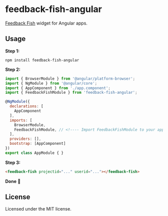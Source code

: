 # feedback-fish-angular

[Feedback Fish](https://feedback.fish) widget for Angular apps.

## Usage
**Step 1:**
```
npm install feedback-fish-angular
```

**Step 2:**
```javascript
import { BrowserModule } from '@angular/platform-browser';
import { NgModule } from '@angular/core';
import { AppComponent } from './app.component';
import { FeedbackFishModule } from 'feedback-fish-angular';

@NgModule({
  declarations: [
    AppComponent
  ],
  imports: [
    BrowserModule,
    FeedbackFishModule, // <!---- Import FeedbackFishModule to your app.
  ],
  providers: [],
  bootstrap: [AppComponent]
})
export class AppModule { }
```

**Step 3:**
```html
<feedback-fish projectid="..." userid="..."></feedback-fish>
```

**Done** :tada:

## License

Licensed under the MIT license.